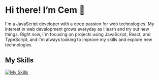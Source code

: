 # Hi there! I’m Cem 👋
I'm a JavaScript developer with a deep passion for web technologies. My interest in web development grows everyday as I learn and try out new things. Right now, I'm focusing on projects using JavaScript, React, and TypeScript, and I'm always looking to improve my skills and explore new technologies.

## My Skills

[![My Skills](https://skillicons.dev/icons?i=html,css,js,bootstrap,typescript,react,redux,pnpm,tailwind,figma,netlify,mint,vscode&perline=13)](https://skillicons.dev)